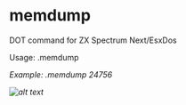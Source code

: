 # memdump
 DOT command for ZX Spectrum Next/EsxDos
 
 Usage: .memdump <address>
 
 Example: .memdump 24756
 
 
![alt text](http://mb-maniax.cz/wp-content/uploads/2021/05/20210501_225147.jpg)
